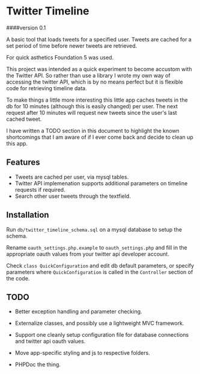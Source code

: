 Twitter Timeline
================
####version 0.1

A basic tool that loads tweets for a specified user. Tweets are cached for a set period of time before newer tweets are retrieved.

For quick asthetics Foundation 5 was used.

This project was intended as a quick experiment to become accustom with the Twitter API. So rather than use a library I wrote my own way of accessing the twitter API, which is by no means perfect but it is flexible code for retrieving timeline data.

To make things a little more interesting this little app caches tweets in the db for 10 minutes (although this is easily changed) per user. The next request after 10 minutes will request new tweets since the user's last cached tweet.

I have written a TODO section in this document to highlight the known shortcomings that I am aware of if I ever come back and decide to clean up this app.

Features
--------
* Tweets are cached per user, via mysql tables.
* Twitter API implemenation supports additional parameters on timeline requests if required.
* Search other user tweets through the textfield.

Installation
------------
Run ``db/twitter_timeline_schema.sql`` on a mysql database to setup the schema.

Rename ``oauth_settings.php.example`` to ``oauth_settings.php`` and fill in the appropriate oauth values from your twitter api developer account.

Check ``class QuickConfiguration`` and edit db default parameters, or specify parameters where ``QuickConfiguration`` is called in the ``Controller`` section of the code.

TODO
----

* Better exception handling and parameter checking.

* Externalize classes, and possibly use a lightweight MVC framework.

* Support one cleanly setup configuration file for database connections and twitter api oauth values.

* Move app-specific styling and js to respective folders.

* PHPDoc the thing.